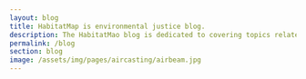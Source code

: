 ```yaml
---
layout: blog
title: HabitatMap is environmental justice blog.
description: The HabitatMao blog is dedicated to covering topics related to environmental health justice including Education, Health, Open Source, Sensors & Instruments.
permalink: /blog
section: blog
image: /assets/img/pages/aircasting/airbeam.jpg
---
```

